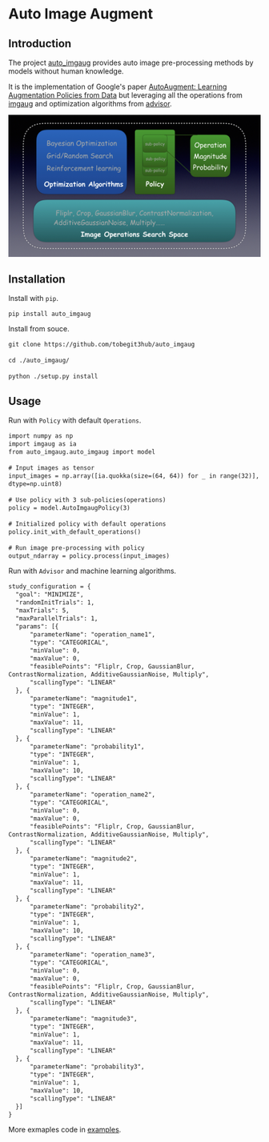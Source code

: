 # Auto Image Augment

## Introduction

The project [auto_imgaug](https://github.com/tobegit3hub/auto_imgaug) provides auto image pre-processing methods by models without human knowledge.

It is the implementation of Google's paper [AutoAugment: Learning Augmentation Policies from Data](https://arxiv.org/pdf/1805.09501.pdf) but leveraging all the operations from [imgaug](https://github.com/aleju/imgaug) and optimization algorithms from [advisor](https://github.com/tobegit3hub/advisor). 

![auto_imgaug](./auto_imgaug_architecture.jpeg)

## Installation

Install with `pip`.

```
pip install auto_imgaug
```

Install from souce.

```
git clone https://github.com/tobegit3hub/auto_imgaug

cd ./auto_imgaug/

python ./setup.py install
```

## Usage

Run with `Policy` with default `Operations`.

```
import numpy as np
import imgaug as ia
from auto_imgaug.auto_imgaug import model

# Input images as tensor
input_images = np.array([ia.quokka(size=(64, 64)) for _ in range(32)], dtype=np.uint8)

# Use policy with 3 sub-policies(operations)
policy = model.AutoImgaugPolicy(3)

# Initialized policy with default operations
policy.init_with_default_operations()

# Run image pre-processing with policy
output_ndarray = policy.process(input_images)
```

Run with `Advisor` and machine learning algorithms.

```
study_configuration = {
  "goal": "MINIMIZE",
  "randomInitTrials": 1,
  "maxTrials": 5,
  "maxParallelTrials": 1,
  "params": [{
      "parameterName": "operation_name1",
      "type": "CATEGORICAL",
      "minValue": 0,
      "maxValue": 0,
      "feasiblePoints": "Fliplr, Crop, GaussianBlur, ContrastNormalization, AdditiveGaussianNoise, Multiply",
      "scallingType": "LINEAR"
  }, {
      "parameterName": "magnitude1",
      "type": "INTEGER",
      "minValue": 1,
      "maxValue": 11,
      "scallingType": "LINEAR"
  }, {
      "parameterName": "probability1",
      "type": "INTEGER",
      "minValue": 1,
      "maxValue": 10,
      "scallingType": "LINEAR"
  }, {
      "parameterName": "operation_name2",
      "type": "CATEGORICAL",
      "minValue": 0,
      "maxValue": 0,
      "feasiblePoints": "Fliplr, Crop, GaussianBlur, ContrastNormalization, AdditiveGaussianNoise, Multiply",
      "scallingType": "LINEAR"
  }, {
      "parameterName": "magnitude2",
      "type": "INTEGER",
      "minValue": 1,
      "maxValue": 11,
      "scallingType": "LINEAR"
  }, {
      "parameterName": "probability2",
      "type": "INTEGER",
      "minValue": 1,
      "maxValue": 10,
      "scallingType": "LINEAR"
  }, {
      "parameterName": "operation_name3",
      "type": "CATEGORICAL",
      "minValue": 0,
      "maxValue": 0,
      "feasiblePoints": "Fliplr, Crop, GaussianBlur, ContrastNormalization, AdditiveGaussianNoise, Multiply",
      "scallingType": "LINEAR"
  }, {
      "parameterName": "magnitude3",
      "type": "INTEGER",
      "minValue": 1,
      "maxValue": 11,
      "scallingType": "LINEAR"
  }, {
      "parameterName": "probability3",
      "type": "INTEGER",
      "minValue": 1,
      "maxValue": 10,
      "scallingType": "LINEAR"
  }]
}
```

More exmaples code in [examples](./examples).
